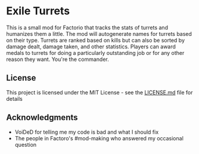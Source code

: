 # Exile Turrets

This is a small mod for Factorio that tracks the stats of turrets and humanizes them a little. The mod will autogenerate names for turrets based on their type. Turrets are ranked based on kills but can also be sorted by damage dealt, damage taken, and other statistics. Players can award medals to turrets for doing a particularly outstanding job or for any other reason they want. You're the commander.

## License

This project is licensed under the MIT License - see the [LICENSE.md](LICENSE.md) file for details

## Acknowledgments

* VoiDeD for telling me my code is bad and what I should fix
* The people in Factoro's #mod-making who answered my occasional question

